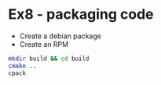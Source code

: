 Ex8 - packaging code
====================

* Create a debian package
* Create an RPM

```sh
mkdir build && cd build
cmake ..
cpack
```
